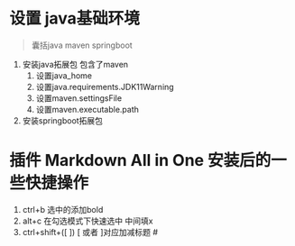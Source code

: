 # 设置 **java基础环境**
>囊括java maven springboot
1. 安装java拓展包 包含了maven
   1. 设置java_home
   2. 设置java.requirements.JDK11Warning
   3. 设置maven.settingsFile
   4. 设置maven.executable.path
2. 安装springboot拓展包
# 插件 **Markdown All in One** 安装后的一些快捷操作
1. ctrl+b 选中的添加bold 
2. alt+c 在勾选模式下快速选中 中间填x
3. ctrl+shift+([ ]) [ 或者 ]对应加减标题 #
